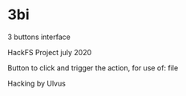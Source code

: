 # 3bi
3 buttons interface

HackFS Project july 2020

Button to click and trigger the action, for use of: file

Hacking by Ulvus
